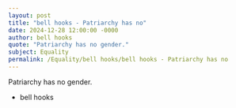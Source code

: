 ```yaml
---
layout: post
title: "bell hooks - Patriarchy has no"
date: 2024-12-28 12:00:00 -0000
author: bell hooks
quote: "Patriarchy has no gender."
subject: Equality
permalink: /Equality/bell hooks/bell hooks - Patriarchy has no
---
```


Patriarchy has no gender.

- bell hooks
